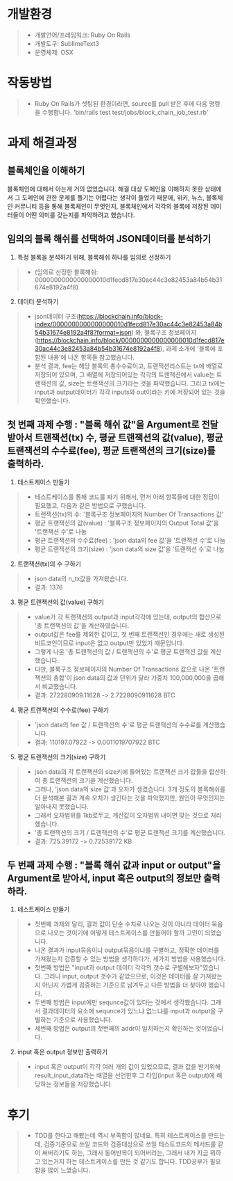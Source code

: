 # 개발환경
>+ 개발언어/프레임워크: Ruby On Rails
>+ 개발도구: SublimeText3
>+ 운영체제: OSX

# 작동방법
>+ Ruby On Rails가 셋팅된 환경이라면, source를 pull 받은 후에 다음 명령을 수행합니다. 'bin/rails test test/jobs/block_chain_job_test.rb'

# 과제 해결과정
## 블록체인을 이해하기
블록체인에 대해서 아는게 거의 없었습니다. 해결 대상 도메인을 이해하지 못한 상태에서 그 도메인에 관한 문제를 풀기는 어렵다는 생각이 들었기 때문에, 위키, 뉴스, 블록체인 커뮤니티 등을 통해 블록체인이 무엇인지, 블록체인에서 각각의 블록에 저장된 데이터들이 어떤 의미를 갖는지를 파악하려고 했습니다.

## 임의의 블록 해쉬를 선택하여 JSON데이터를 분석하기
1. 특정 블록을 분석하기 위해, 블록해쉬 하나를 임의로 선정하기
>+ (임의로 선정한 블록해쉬: 0000000000000000010d1fecd817e30ac44c3e82453a84b54b31674e8192a4f8)
2. 데이터 분석하기
>+ json데이터 구조(https://blockchain.info/block-index/0000000000000000010d1fecd817e30ac44c3e82453a84b54b31674e8192a4f8?format=json) 와,
블록구조 정보페이지(https://blockchain.info/block/0000000000000000010d1fecd817e30ac44c3e82453a84b54b31674e8192a4f8), 과제 소개에 '블록에 포함된 내용'에 나온 항목들 참고했습니다.
>+ 분석 결과, fee는 해당 블록의 총수수료이고, 트랜잭션리스트는 tx에 배열로 저장되어 있으며, 그 배열에 저장되어있는 각각의 트랜잭션에서 value는 트랜잭션의 값, size는 트랜잭션의 크기라는 것을 파악했습니다. 그리고 tx에는 input과 output데이터가 각각 inputs와 out이라는 키에 저장되어 있는 것을 확인했습니다.

## 첫 번째 과제 수행 : "블록 해쉬 값"을 Argument로 전달 받아서 트랜잭션(tx) 수, 평균 트랜잭션의 값(value), 평균 트랜잭션의 수수료(fee), 평균 트랜잭션의 크기(size)를 출력하라.
1. 테스트케이스 만들기
>+ 테스트케이스를 통해 코드를 짜기 위해서, 먼저 아래 항목들에 대한 정답이 필요했고, 다음과 같은 방법으로 구했습니다.
>+ 트랜잭션(tx)의 수: '블록구조 정보페이지의 Number Of Transactions 값'
>+ 평균 트랜잭션의 값(value) : '블록구조 정보페이지의 Output Total 값'을 '트랜잭션 수'로 나눔
>+ 평균 트랜잭션의 수수료(fee) : 'json data의 fee 값'을 '트랜잭션 수'로 나눔
>+ 평균 트랜잭션의 크기(size) : 'json data의 size 값'을 '트랜잭션 수'로 나눔


2. 트랜잭션(tx)의 수 구하기
>+ json data의 n_tx값을 가져왔습니다.
>+ 결과: 1376

3. 평균 트랜잭션의 값(value) 구하기
>+ value가 각 트랜잭션의 output과 input각각에 있는데, output의 합산으로 '총 트랜잭션의 값'을 계산하였습니다. 
>+ output값은 fee를 제외한 값이고, 첫 번째 트랜잭션인 경우에는 새로 생성된 비트코인이므로 input은 없고 output만 있었기 때문입니다.
>+ 그렇게 나온 '총 트랜잭션의 값 / 트랜잭션의 수'로 평균 트랜잭션 값을 계산했습니다.
>+ 다만, 블록구조 정보페이지의 Number Of Transactions 값으로 나온 '트랜잭션의 총합'이 json data의 값과 단위가 달라 가중치 100,000,000을 곱해서 비교했습니다.
>+ 결과: 272280909.11628 -> 2.7228090911628 BTC

4. 평균 트랜잭션의 수수료(fee) 구하기
>+ 'json data의 fee 값 / 트랜잭션의 수'로 평균 트랜잭션의 수수료를 계산했습니다.
>+ 결과: 110197.07922 -> 0.0011019707922 BTC

5. 평균 트랜잭션의 크기(size) 구하기
>+ json data의 각 트랜잭션의 size키에 들어있는 트랜잭션 크기 값들을 합산하여 총 트랜잭션의 크기을 계산했습니다. 
>+ 그러나, 'json data의 size 값'과 오차가 생겼습니다. 3개 정도의 블록해쉬를 더 분석해본 결과 계속 오차가 생긴다는 것을 파악했지만, 원인이 무엇인지는 알아내지 못했습니다.
>+ 그래서 오차범위를 1kb로두고, 계산값이 오차범위 내이면 맞는 것으로 처리했습니다.
>+ '총 트랜잭션의 크기 / 트랜잭션의 수'로 평균 트랜잭션 크기를 계산했습니다.
>+ 결과: 725.39172 -> 0.72539172 KB

## 두 번째 과제 수행 : "블록 해쉬 값과 input or output"을 Argument로 받아서, input 혹은 output의 정보만 출력하라.
1. 테스트케이스 만들기
>+ 첫번째 과제와 달리, 결과 값이 단순 수치로 나오는 것이 아니라 데이터 묶음으로 나오는 것이기에 어떻게 테스트케이스를 만들어야 할까 고민이 되었습니다.
>+ 나온 결과가 input묶음이냐 output묶음이냐를 구별하고, 정확한 데이터를 가져왔는지 검증할 수 있는 방법을 생각하다가, 세가지 방법을 사용했습니다.
>+ 첫번째 방법은 "input과 output 데이터 각각의 갯수로 구별해보자"였습니다. 그러나 input, output 갯수가 같았으므로, 이것은 데이터를 잘 가져왔는지 아닌지 가볍게 검증하는 기준으로 남겨두고 다른 방법을 더 찾아야 했습니다.
>+ 두번째 방법은 input에만 sequnce값이 있다는 것에서 생각했습니다. 그래서 결과데이터의 요소에 sequnce가 있느냐 없느냐를 input과 output을 구별하는 기준으로 사용했습니다.
>+ 세번째 방법은 output의 첫번째의 addr이 일치하는지 확인하는 것이었습니다.

2. input 혹은 output 정보만 출력하기
>+ input 혹은 output이 각각 여러 개의 값이 있었으므로, 결과 값을 받기위해 result_input_data라는 배열을 선언한후 그 타입(input 혹은 output)에 해당하는 정보들을 저장했습니다.

# 후기
>+ TDD를 한다고 해봤는데 역시 부족함이 많네요. 특히 테스트케이스를 만드는데, 검증기준으로 쓰일 코드와 검증대상으로 쓰일 테스트코드의 메서드를 같이 써버리기도 하는, 그래서 동어반복이 되어버리는, 그래서 내가 지금 뭐하고 있는거지 하는 테스트케이스를 만든 것 같기도 합니다. TDD공부가 필요함을 많이 느꼈습니다.
